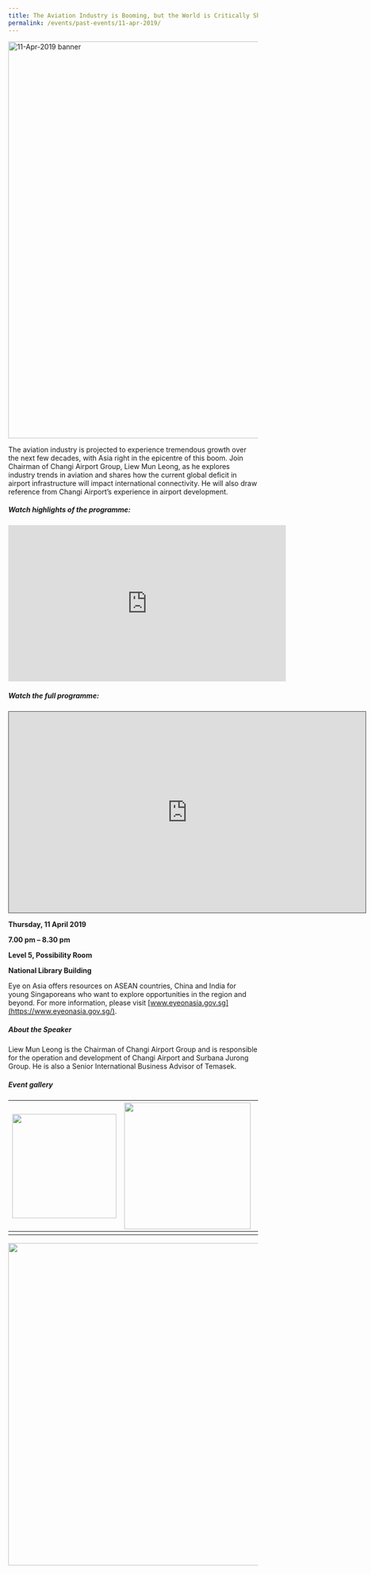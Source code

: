 ```yaml
---
title: The Aviation Industry is Booming, but the World is Critically Short of Airports
permalink: /events/past-events/11-apr-2019/
---
```


<img src="\images\past-events\11-Apr-2019\banner.jpg" alt="11-Apr-2019 banner" style="width:800px;" />

The aviation industry is projected to experience tremendous growth over the next few decades, with Asia right in the epicentre of this boom. Join Chairman of Changi Airport Group, Liew Mun Leong, as he explores industry trends in aviation and shares how the current global deficit in airport infrastructure will impact international connectivity. He will also draw reference from Changi Airport’s experience in airport development.

#####  **Watch highlights of the programme:** 

<div class="bp-youtube">
<iframe width="560" height="315" src="https://www.youtube.com/embed/tavn2NA_h9E" frameborder="0" allow="accelerometer; autoplay; encrypted-media; gyroscope; picture-in-picture" allowfullscreen></iframe>
</div>

##### **Watch the full programme:**

<iframe src="https://nlb.ap.panopto.com/Panopto/Pages/Embed.aspx?id=cc4a7f67-87eb-49c5-89b8-ae14008c96fc&autoplay=false&offerviewer=true&showtitle=true&showbrand=false&captions=false&interactivity=all" height="405" width="720" style="border: 1px solid #464646;" allowfullscreen allow="autoplay"></iframe>

**Thursday, 11 April 2019**

**7.00 pm – 8.30 pm**

**Level 5, Possibility Room**

**National Library Building**

Eye on Asia offers resources on ASEAN countries, China and India for young Singaporeans who want to explore opportunities in the region and beyond. For more information, please visit [www.eyeonasia.gov.sg](https://www.eyeonasia.gov.sg/).

##### **About the Speaker**

Liew Mun Leong is the Chairman of Changi Airport Group and is responsible for the operation and development of Changi Airport and Surbana Jurong Group. He is also a Senior International Business Advisor of Temasek.

##### **Event gallery**

| <a href="\images\past-events\11-Apr-2019\image-1.jpg"><img src="\images\past-events\11-Apr-2019\image-1.jpg" style="width:210px;" /></a> | <a href="\images\past-events\11-Apr-2019\image-2.jpg"><img src="\images\past-events\11-Apr-2019\image-2.jpg" style="width:255px;" /></a> | <a href="\images\past-events\11-Apr-2019\image-3.jpg"><img src="\images\past-events\11-Apr-2019\image-3.jpg" style="width:255px;" /></a> |
| ------------------------------------------------------------ | ------------------------------------------------------------ | ------------------------------------------------------------ |
|                                                              |                                                              |                                                              |

<img src="\images\past-events\11-Apr-2019\edm.jpg" style="width:650px;" />

